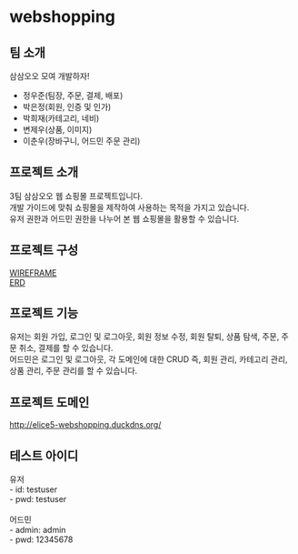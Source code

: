# webshopping


## 팀 소개
삼삼오오 모여 개발하자! <br>
- 정우준(팀장, 주문, 결제, 배포)
- 박은정(회원, 인증 및 인가)
- 박희재(카테고리, 네비)
- 변제우(상품, 이미지)
- 이춘우(장바구니, 어드민 주문 관리)


## 프로젝트 소개
3팀 삼삼오오 웹 쇼핑몰 프로젝트입니다. <br>
개발 가이드에 맞춰 쇼핑몰을 제작하여 사용하는 목적을 가지고 있습니다. <br>
유저 권한과 어드민 권한을 나누어 본 웹 쇼핑몰을 활용할 수 있습니다. <br>


## 프로젝트 구성
[WIREFRAME](https://www.figma.com/design/AoYtSyJMtbzgCgHb7GJrmt/3%ED%8C%80-%EC%82%BC%EC%82%BC%EC%98%A4%EC%98%A4?m=auto&t=0AaQxttZES8KxvNj-6) <br>
[ERD](https://dbdiagram.io/d/%EC%82%BC%EC%82%BC%EC%98%A4%EC%98%A4-67594ef1e9daa85aca5a7ab5)<br>


## 프로젝트 기능

유저는 회원 가입, 로그인 및 로그아웃, 회원 정보 수정, 회원 탈퇴, 상품 탐색, 주문, 주문 취소, 결제를 할 수 있습니다. <br>
어드민은 로그인 및 로그아웃, 각 도메인에 대한 CRUD 즉, 회원 관리, 카테고리 관리, 상품 관리, 주문 관리를 할 수 있습니다. <br>


## 프로젝트 도메인
http://elice5-webshopping.duckdns.org/


## 테스트 아이디
유저 <br>
    - id: testuser <br>
    - pwd: testuser <br>
<br>
어드민 <br>
    - admin: admin <br>
    - pwd: 12345678 <br>
<br>
